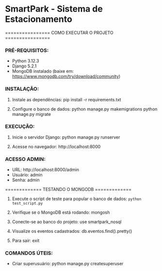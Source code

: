 # SmartPark - Sistema de Estacionamento

================ COMO EXECUTAR O PROJETO ================

### PRÉ-REQUISITOS:
- Python 3.12.3
- Django 5.2.1
- MongoDB instalado (baixe em: https://www.mongodb.com/try/download/community)

### INSTALAÇÃO:
1. Instale as dependências:
   pip install -r requirements.txt

2. Configure o banco de dados:
   python manage.py makemigrations
   python manage.py migrate

### EXECUÇÃO:
1. Inicie o servidor Django:
   python manage.py runserver

2. Acesse no navegador:
   http://localhost:8000

### ACESSO ADMIN:
- URL: http://localhost:8000/admin
- Usuário: admin
- Senha: admin

============= TESTANDO O MONGODB =============

1. Execute o script de teste para popular o banco de dados:
`python test_script.py`

1. Verifique se o MongoDB está rodando:
   mongosh

2. Conecte-se ao banco do projeto:
   use smartpark_nosql

3. Visualize os eventos cadastrados:
   db.eventos.find().pretty()

4. Para sair:
   exit

### COMANDOS ÚTEIS:
- Criar superusuário:
  python manage.py createsuperuser
  




